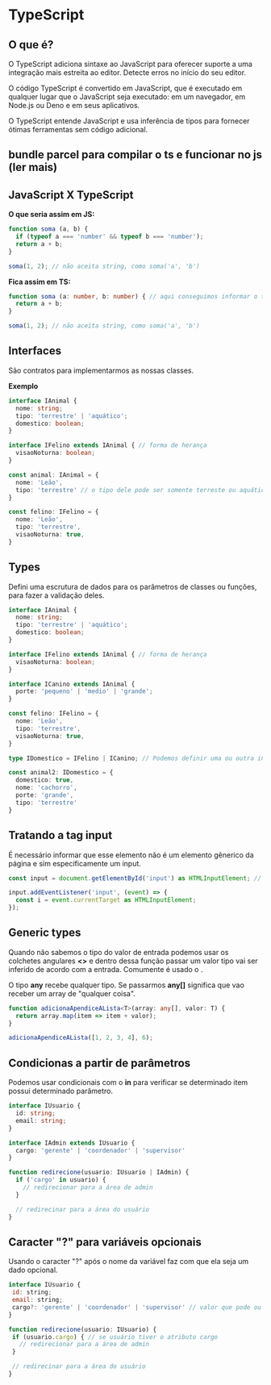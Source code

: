 # TypeScript

## O que é?
O TypeScript adiciona sintaxe ao JavaScript para oferecer suporte a uma integração mais estreita ao editor. Detecte erros no início do seu editor.

O código TypeScript é convertido em JavaScript, que é executado em qualquer lugar que o JavaScript seja executado: em um navegador, em Node.js ou Deno e em seus aplicativos.

O TypeScript entende JavaScript e usa inferência de tipos para fornecer ótimas ferramentas sem código adicional.


## bundle parcel para compilar o ts e funcionar no js (ler mais)

## JavaScript X TypeScript

**O que seria assim em JS:**
``` JavaScript
function soma (a, b) {
  if (typeof a === 'number' && typeof b === 'number');
  return a + b;
}

soma(1, 2); // não aceita string, como soma('a', 'b')
```

**Fica assim em TS:**
``` TypeScript
function soma (a: number, b: number) { // aqui conseguimos informar o tipo do parâmetro
  return a + b;
}

soma(1, 2); // não aceita string, como soma('a', 'b')
```

## Interfaces
São contratos para implementarmos as nossas classes.

**Exemplo**

``` TypeScript
interface IAnimal {
  nome: string;
  tipo: 'terrestre' | 'aquático';
  domestico: boolean;
}

interface IFelino extends IAnimal { // forma de herança
  visaoNoturna: boolean;
}

const animal: IAnimal = {
  nome: 'Leão',
  tipo: 'terrestre' // o tipo dele pode ser somente terreste ou aquático, de acordo com o que foi definido na Iterface Animal
}

const felino: IFelino = {
  nome: 'Leão',
  tipo: 'terrestre',
  visaoNoturna: true,
}

```

## Types
Defini uma escrutura de dados para os parâmetros de classes ou funções, para fazer a validação deles.

``` TypeScript
interface IAnimal {
  nome: string;
  tipo: 'terrestre' | 'aquático';
  domestico: boolean;
}

interface IFelino extends IAnimal { // forma de herança
  visaoNoturna: boolean;
}

interface ICanino extends IAnimal {
  porte: 'pequeno' | 'medio' | 'grande';
}

const felino: IFelino = {
  nome: 'Leão',
  tipo: 'terrestre',
  visaoNoturna: true,
}

type IDomestico = IFelino | ICanino; // Podemos definir uma ou outra interface, utilizando o types

const animal2: IDomestico = {
  domestico: true,
  nome: 'cachorro',
  porte: 'grande',
  tipo: 'terrestre'
}
```

## Tratando a tag input
É necessário informar que esse elemento não é um elemento gênerico da página e sim especificamente um input.

``` TypeScript
const input = document.getElementById('input') as HTMLInputElement; // informando ao typescript que esse elemento é do tipo input

input.addEventListener('input', (event) => {
  const i = event.currentTarget as HTMLInputElement;
});
```

## Generic types
Quando não sabemos o tipo do valor de entrada podemos usar os colchetes angulares **<>** e dentro dessa função passar um valor tipo vai ser inferido de acordo com a entrada. Comumente é usado o **<T>**.

O tipo **any** recebe qualquer tipo. Se passarmos **any[]** significa que vao receber um array de "qualquer coisa".

``` TypeScript
function adicionaApendiceALista<T>(array: any[], valor: T) {
  return array.map(item => item + valor);
}

adicionaApendiceALista([1, 2, 3, 4], 6);
```

## Condicionas a partir de parâmetros
Podemos usar condicionais com o **in** para verificar se determinado item possui determinado parâmetro.

``` TypeScript
interface IUsuario {
  id: string;
  email: string;
}

interface IAdmin extends IUsuario {
  cargo: 'gerente' | 'coordenador' | 'supervisor'
}

function redirecione(usuario: IUsuario | IAdmin) {
  if ('cargo' in usuario) {
    // redirecionar para a área de admin
  }

  // redirecinar para a área do usuário
}
```

 ## Caracter "?" para variáveis opcionais 
Usando o caracter "?" após o nome da variável faz com que ela seja um dado opcional.

 ``` JavaScript
interface IUsuario {
  id: string;
  email: string;
  cargo?: 'gerente' | 'coordenador' | 'supervisor' // valor que pode ou não está definido em IUsuário. Se estiver é um usuário admin
}

function redirecione(usuario: IUsuario) {
  if (usuario.cargo) { // se usuário tiver o atributo cargo
    // redirecionar para a área de admin
  }

  // redirecinar para a área do usuário
}

```